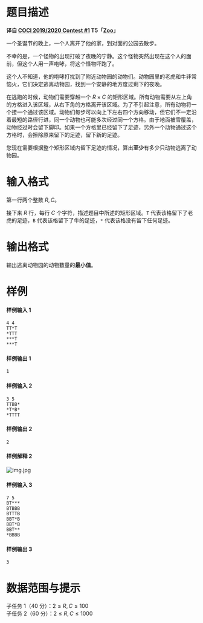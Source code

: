 
# 题目描述

**译自 [COCI 2019/2020 Contest #1](https://hsin.hr/coci/archive/2019_2020/) T5「[Zoo](https://hsin.hr/coci/archive/2019_2020/contest1_tasks.pdf)」**

一个圣诞节的晚上，一个人离开了他的家，到对面的公园去散步。

不幸的是，一个怪物的出现打破了夜晚的宁静。这个怪物突然出现在这个人的面前，但这个人用一声咆哮，将这个怪物吓跑了。

这个人不知道，他的咆哮打扰到了附近动物园的动物们。动物园里的老虎和牛非常恼火，它们决定逃离动物园，找到一个安静的地方度过剩下的夜晚。

在逃跑的时候，动物们需要穿越一个 $R \times C$ 的矩形区域。所有动物需要从左上角的方格进入该区域，从右下角的方格离开该区域。为了不引起注意，所有动物将一个接一个通过该区域。动物们每步可以向上下左右四个方向移动，但它们不一定沿着最短的路径行进，同一个动物也可能多次经过同一个方格。由于地面被雪覆盖，动物经过时会留下脚印。如果一个方格里已经留下了足迹，另外一个动物通过这个方格时，会擦除原来留下的足迹，留下新的足迹。

您现在需要根据整个矩形区域内留下足迹的情况，算出**至少**有多少只动物逃离了动物园。

# 输入格式

第一行两个整数 $R,C$。

接下来 $R$ 行，每行 $C$ 个字符，描述题目中所述的矩形区域。`T` 代表该格留下了老虎的足迹，`B` 代表该格留下了牛的足迹，`*` 代表该格没有留下任何足迹。

# 输出格式

输出逃离动物园的动物数量的**最小值**。

# 样例

#### 样例输入 1
```plain
4 4
TT*T
*TTT
***T
***T
```

#### 样例输出 1
```plain
1
```

#### 样例输入 2
```plain
3 5
TTBB*
*T*B*
*TTTT
```

#### 样例输出 2
```plain
2
```

#### 样例解释 2
![img.jpg](/source/loj/3231/img/aHR0cHM6Ly9sb2otaW1nLnVweXVuLm1lbmNpLm1lbXNldDAuY24vMjAxOS8xMi8yNi81ZTA0YmZhOTM3NDFjLmpwZw==.jpg)

#### 样例输入 3
```plain
7 5
BT***
BTBBB
BTTTB
BBT*B
BBT*B
BBT**
*BBBB
```

#### 样例输出 3
```plain
3
```

# 数据范围与提示

子任务 1（40 分）：$2 \leq R,C \leq 100$  
子任务 2（60 分）：$2 \leq R,C \leq 1000$


